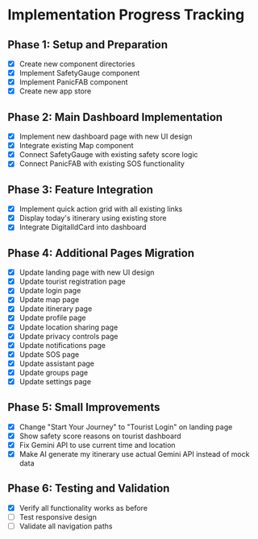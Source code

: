 # Implementation Progress Tracking

## Phase 1: Setup and Preparation
- [x] Create new component directories
- [x] Implement SafetyGauge component
- [x] Implement PanicFAB component
- [x] Create new app store

## Phase 2: Main Dashboard Implementation
- [x] Implement new dashboard page with new UI design
- [x] Integrate existing Map component
- [x] Connect SafetyGauge with existing safety score logic
- [x] Connect PanicFAB with existing SOS functionality

## Phase 3: Feature Integration
- [x] Implement quick action grid with all existing links
- [x] Display today's itinerary using existing store
- [x] Integrate DigitalIdCard into dashboard

## Phase 4: Additional Pages Migration
- [x] Update landing page with new UI design
- [x] Update tourist registration page
- [x] Update login page
- [x] Update map page
- [x] Update itinerary page
- [x] Update profile page
- [x] Update location sharing page
- [x] Update privacy controls page
- [x] Update notifications page
- [x] Update SOS page
- [x] Update assistant page
- [x] Update groups page
- [x] Update settings page

## Phase 5: Small Improvements
- [x] Change "Start Your Journey" to "Tourist Login" on landing page
- [x] Show safety score reasons on tourist dashboard
- [x] Fix Gemini API to use current time and location
- [x] Make AI generate my itinerary use actual Gemini API instead of mock data

## Phase 6: Testing and Validation
- [x] Verify all functionality works as before
- [ ] Test responsive design
- [ ] Validate all navigation paths